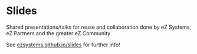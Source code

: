 # Slides
Shared presentations/talks for reuse and collaboration done by eZ Systems, eZ Partners and the greater eZ Community

See [ezsystems.github.io/slides](ezsystems.github.io/slides) for further info!
